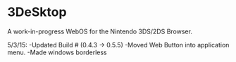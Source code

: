 3DeSktop
========

A work-in-progress WebOS for the Nintendo 3DS/2DS Browser.

5/3/15:
-Updated Build # (0.4.3 -> 0.5.5)
-Moved Web Button into application menu.
-Made windows borderless





